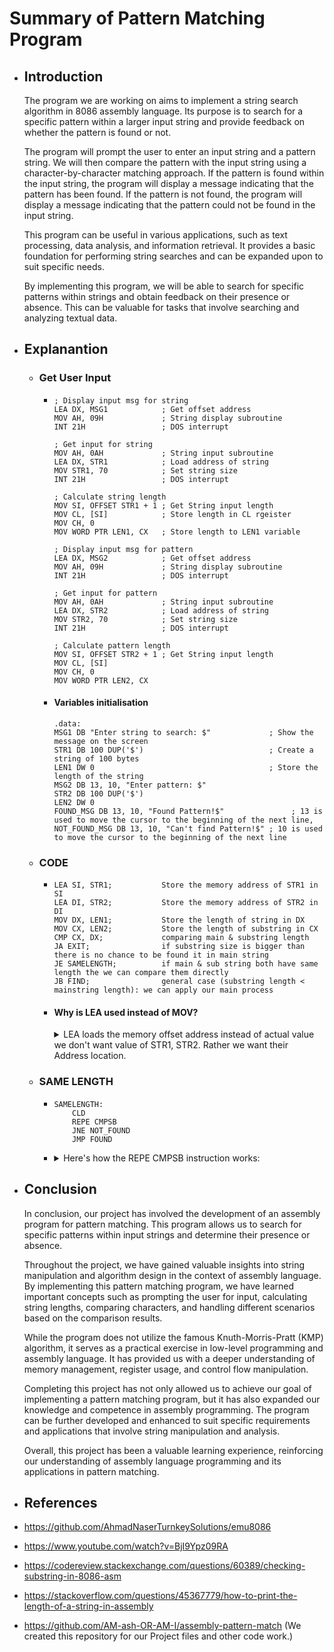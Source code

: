# Summary of Pattern Matching Program
- ## Introduction
  The program we are working on aims to implement a string search algorithm in 8086 assembly language. Its purpose is to search for a specific pattern within a larger input string and provide feedback on whether the pattern is found or not.

  The program will prompt the user to enter an input string and a pattern string. We will then compare the pattern with the input string using a character-by-character matching approach. If the pattern is found within the input string, the program will display a message indicating that the pattern has been found. If the pattern is not found, the program will display a message indicating that the pattern could not be found in the input string.

  This program can be useful in various applications, such as text processing, data analysis, and information retrieval. It provides a basic foundation for performing string searches and can be expanded upon to suit specific needs.

  By implementing this program, we will be able to search for specific patterns within strings and obtain feedback on their presence or absence. This can be valuable for tasks that involve searching and analyzing textual data.
- ## Explanantion  
  - ### Get User Input
    - ```assembly
      ; Display input msg for string     
      LEA DX, MSG1            ; Get offset address
      MOV AH, 09H             ; String display subroutine
      INT 21H                 ; DOS interrupt
      
      ; Get input for string  
      MOV AH, 0AH             ; String input subroutine
      LEA DX, STR1            ; Load address of string
      MOV STR1, 70            ; Set string size
      INT 21H                 ; DOS interrupt
      
      ; Calculate string length
      MOV SI, OFFSET STR1 + 1 ; Get String input length
      MOV CL, [SI]            ; Store length in CL rgeister
      MOV CH, 0
      MOV WORD PTR LEN1, CX   ; Store length to LEN1 variable
      
      ; Display input msg for pattern             
      LEA DX, MSG2            ; Get offset address
      MOV AH, 09H             ; String display subroutine
      INT 21H                 ; DOS interrupt
      
      ; Get input for pattern
      MOV AH, 0AH             ; String input subroutine
      LEA DX, STR2            ; Load address of string
      MOV STR2, 70            ; Set string size
      INT 21H                 ; DOS interrupt   
      
      ; Calculate pattern length
      MOV SI, OFFSET STR2 + 1 ; Get String input length
      MOV CL, [SI]
      MOV CH, 0
      MOV WORD PTR LEN2, CX
      ```
    - #### Variables initialisation
      ```assembly
      .data:
      MSG1 DB "Enter string to search: $"             ; Show the message on the screen
      STR1 DB 100 DUP('$')                            ; Create a string of 100 bytes
      LEN1 DW 0                                       ; Store the length of the string
      MSG2 DB 13, 10, "Enter pattern: $"              
      STR2 DB 100 DUP('$')                            
      LEN2 DW 0 
      FOUND_MSG DB 13, 10, "Found Pattern!$"               ; 13 is used to move the cursor to the beginning of the next line,
      NOT_FOUND_MSG DB 13, 10, "Can't find Pattern!$" ; 10 is used to move the cursor to the beginning of the next line 
      ```

  - ### CODE
    - ```assembly
      LEA SI, STR1;           Store the memory address of STR1 in SI
      LEA DI, STR2;           Store the memory address of STR2 in DI
      MOV DX, LEN1;           Store the length of string in DX
      MOV CX, LEN2;           Store the length of substring in CX
      CMP CX, DX;             comparing main & substring length
      JA EXIT;                if substring size is bigger than there is no chance to be found it in main string
      JE SAMELENGTH;          if main & sub string both have same length the we can compare them directly
      JB FIND;                general case (substring length < mainstring length): we can apply our main process  
      ```
    - #### Why is LEA used instead of MOV?
      <details>
        <summary>LEA loads the memory offset address instead of actual value we don't want value of STR1, STR2. Rather we want their Address location.</summary>
      In the given code snippet, the LEA instruction is used to load the effective address of a memory operand into a register. Let's examine the lines: 

      ```assembly
      LEA SI, STR1
      LEA DI, STR2
      ```
      Here, LEA SI, STR1 loads the effective address of the STR1 variable into the SI register, and LEA DI, STR2 loads the effective address of the STR2 variable into the DI register.

      The LEA (Load Effective Address) instruction is commonly used to calculate and load the offset of a memory operand into a register without actually dereferencing or accessing the memory location. It allows us to perform arithmetic operations on the address of a variable and store the resulting address in a register.

      In this case, LEA is used instead of MOV because we want to load the addresses of the strings STR1 and STR2, not their values. Using MOV with the immediate mode (MOV SI, OFFSET STR1) would result in loading the actual value of STR1 into the SI register rather than its address.

      By loading the addresses of the strings into the SI and DI registers, they can be used as source (SI) and destination (DI) indices for string operations like string comparison, concatenation, or any other string manipulation tasks.
      </details>
  - ### SAME LENGTH
    - ```assembly
      SAMELENGTH:
          CLD
          REPE CMPSB
          JNE NOT_FOUND
          JMP FOUND
      ```
    - <details>
      <summary>Here's how the REPE CMPSB instruction works:</summary>

      It compares the byte at [SI] with the byte at [DI] and sets the Zero Flag (ZF) if they are equal.

      If the ZF flag is set (i.e., the bytes are equal), it increments SI and DI to point to the next bytes in memory.

      It repeats steps 1 and 2 until the ZF flag is cleared (i.e., the bytes being compared are not equal) or the count in CX reaches zero.
      </details>
      
- ## Conclusion
  In conclusion, our project has involved the development of an assembly program for pattern matching. This program allows us to search for specific patterns within input strings and determine their presence or absence.

  Throughout the project, we have gained valuable insights into string manipulation and algorithm design in the context of assembly language. By implementing this pattern matching program, we have learned important concepts such as prompting the user for input, calculating string lengths, comparing characters, and handling different scenarios based on the comparison results.

  While the program does not utilize the famous Knuth-Morris-Pratt (KMP) algorithm, it serves as a practical exercise in low-level programming and assembly language. It has provided us with a deeper understanding of memory management, register usage, and control flow manipulation.

  Completing this project has not only allowed us to achieve our goal of implementing a pattern matching program, but it has also expanded our knowledge and competence in assembly programming. The program can be further developed and enhanced to suit specific requirements and applications that involve string manipulation and analysis.

  Overall, this project has been a valuable learning experience, reinforcing our understanding of assembly language programming and its applications in pattern matching.

- ## References

- https://github.com/AhmadNaserTurnkeySolutions/emu8086
- https://www.youtube.com/watch?v=BjI9Ypz09RA
- https://codereview.stackexchange.com/questions/60389/checking-substring-in-8086-asm
- https://stackoverflow.com/questions/45367779/how-to-print-the-length-of-a-string-in-assembly
- https://github.com/AM-ash-OR-AM-I/assembly-pattern-match (We created this repository for our Project files and other code work.)